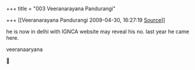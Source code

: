 +++
title = "003 Veeranarayana Pandurangi"

+++
[[Veeranarayana Pandurangi	2009-04-30, 16:27:19 [Source](https://groups.google.com/g/bvparishat/c/XLdhv9a_X2E)]]



he is now in delhi with IGNCA website may reveal his no. last year he came here.

veeranaaryana



